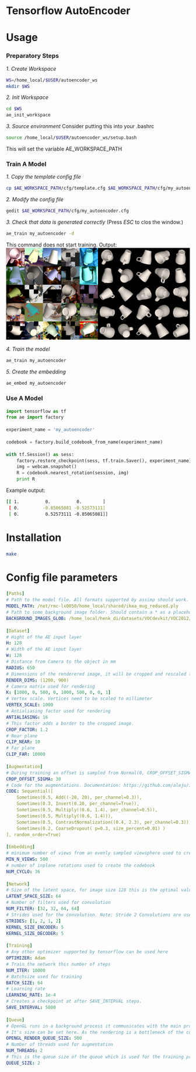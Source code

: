 # Tensorflow AutoEncoder

# Usage
### Preparatory Steps
*1. Create Workspace*
```bash
WS=/home_local/$USER/autoencoder_ws
mkdir $WS
```

*2. Init Workspace*
```bash
cd $WS
ae_init_workspace
```

*3. Source environment*
Consider putting this into your .bashrc
```bash
source /home_local/$USER/autoencoder_ws/setup.bash
```
This will set the variable AE_WORKSPACE_PATH

### Train A Model
*1. Copy the template config file*
```bash
cp $AE_WORKSPACE_PATH/cfg/template.cfg $AE_WORKSPACE_PATH/cfg/my_autoencoder.cfg
```
*2. Modify the config file*
```bash
gedit $AE_WORKSPACE_PATH/cfg/my_autoencoder.cfg
```

*3. Check that data is generated correctly*
(Press *ESC* to clos the window.)
```bash
ae_train my_autoencoder -d
```
This command does not start training.
Output:
![](docs/example_batch.png)

*4. Train the model*
```bash
ae_train my_autoencoder
```

*5. Create the embedding*
```bash
ae_embed my_autoencoder
```

### Use A Model
```python
import tensorflow as tf
from ae import factory

experiment_name = 'my_autoencoder'

codebook = factory.build_codebook_from_name(experiment_name)

with tf.Session() as sess:
	factory.restore_checkpoint(sess, tf.train.Saver(), experiment_name)
	img = webcam.snapshot()
	R = codebook.nearest_rotation(session, img)
	print R
```
Example output:
```bash
[[ 1.          0.          0.        ]
 [ 0.         -0.85065081 -0.52573111]
 [ 0.          0.52573111 -0.85065081]]
```
# Installation

```bash
make
```

# Config file parameters
```yaml
[Paths]
# Path to the model file. All formats supported by assimp should work. Tested with ply files.
MODEL_PATH: /net/rmc-lx0050/home_local/shared/ikea_mug_reduced.ply
# Path to some background image folder. Should contain a * as a placeholder for the image name.
BACKGROUND_IMAGES_GLOB: /home_local/henk_di/datasets/VOCdevkit/VOC2012/JPEGImages/*.jpg

[Dataset]
# Hight of the AE input layer
H: 128 
# Width of the AE input layer
W: 128 
# Distance from Camera to the object in mm
RADIUS: 650 
# Dimensions of the renderered image, it will be cropped and rescaled to H, W later.
RENDER_DIMS: (1200, 900) 
# Camera matrix used for rendering
K: [1000, 0, 500, 0, 1000, 500, 0, 0, 1] 
# Vertex scale. Vertices need to be scaled to millimeter
VERTEX_SCALE: 1000 
# Antialiasing factor used for rendering
ANTIALIASING: 16 
# This factor adds a border to the cropped image.
CROP_FACTOR: 1.2 
# Near plane
CLIP_NEAR: 10 
# Far plane
CLIP_FAR: 10000 

[Augmentation]
# During training an offset is sampled from Normal(0, CROP_OFFSET_SIGMA) and added to the ground truth crop.
CROP_OFFSET_SIGMA: 30 
# Code for the augmentations. Documentation: https://github.com/aleju/imgaug.
CODE: Sequential([ 
    Sometimes(0.5, Add((-20, 20), per_channel=0.3)),
    Sometimes(0.3, Invert(0.20, per_channel=True)),
    Sometimes(0.5, Multiply((0.6, 1.4), per_channel=0.5)),
    Sometimes(0.5, Multiply((0.6, 1.4))),
    Sometimes(0.5, ContrastNormalization((0.4, 2.3), per_channel=0.3)),
    Sometimes(0.2, CoarseDropout( p=0.3, size_percent=0.01) )
], random_order=True)

[Embedding]
# minimum number of views from an evenly sampled viewsphere used to create the codebook
MIN_N_VIEWS: 500 
# number of inplane rotations used to create the codebook
NUM_CYCLO: 36 

[Network]
# Size of the latent space, for image size 128 this is the optimal value.
LATENT_SPACE_SIZE: 64 
# Number of filters used for convolution
NUM_FILTER: [32, 32, 64, 64] 
# Strides used for the convolution. Note: Stride 2 Convolutions are used instead of pooling layers.
STRIDES: [1, 2, 1, 2] 
KERNEL_SIZE_ENCODER: 5 
KERNEL_SIZE_DECODER: 5

[Training]
# Any other optimizer supported by tensorflow can be used here
OPTIMIZER: Adam 
# Train the network this number of steps
NUM_ITER: 10000
# Batchsize used for training
BATCH_SIZE: 64 
# Learning rate
LEARNING_RATE: 1e-4 
# Creates a checkpoint at after SAVE_INTERVAL steps.
SAVE_INTERVAL: 5000 

[Queue]
# OpenGL runs in a background process it communicates with the main process using a queue.
# It's size can be set here. As the rendering is a bottleneck of the current implementation increasing this value has no positive effect.
OPENGL_RENDER_QUEUE_SIZE: 500
# Number of threads used for augmentation
NUM_THREADS: 2
# This is the queue size of the queue which is used for the training process.
QUEUE_SIZE: 2 
```


